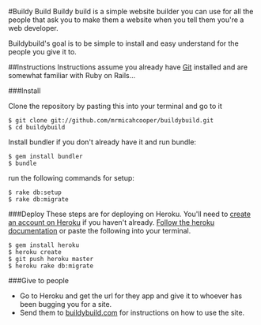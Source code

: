 #Buildy Build
Buildy build is a simple website builder you can use for all the people that ask you to make them a website when you tell them you're a web developer.

Buildybuild's goal is to be simple to install and easy understand for the people you give it to.

##Instructions
Instructions assume you already have [Git](http://git-scm.com/) installed and are somewhat familiar with Ruby on Rails...

###Install


Clone the repository by pasting this into your terminal and go to it

    $ git clone git://github.com/mrmicahcooper/buildybuild.git
    $ cd buildybuild

Install bundler if you don't already have it and run bundle:

    $ gem install bundler
    $ bundle

run the following commands for setup:

    $ rake db:setup
    $ rake db:migrate

###Deploy
These steps are for deploying on Heroku. You'll need to [create an account on Heroku](https://api.heroku.com/signup) if you haven't already. [Follow the heroku documentation](http://devcenter.heroku.com/articles/quickstart) or paste the following into your terminal.


    $ gem install heroku
    $ heroku create
    $ git push heroku master
    $ heroku rake db:migrate

###Give to people
- Go to Heroku and get the url for they app and give it to whoever has been bugging you for a site.
- Send them to [buildybuild.com](http://buildybuild.com) for instructions on how to use the site.

